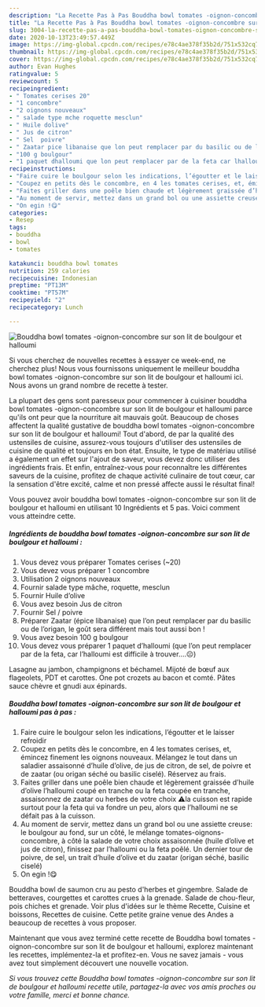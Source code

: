 ```yaml
---
description: "La Recette Pas à Pas Bouddha bowl tomates -oignon-concombre sur son lit de boulgour et halloumi"
title: "La Recette Pas à Pas Bouddha bowl tomates -oignon-concombre sur son lit de boulgour et halloumi"
slug: 3004-la-recette-pas-a-pas-bouddha-bowl-tomates-oignon-concombre-sur-son-lit-de-boulgour-et-halloumi
date: 2020-10-13T23:49:57.449Z
image: https://img-global.cpcdn.com/recipes/e78c4ae378f35b2d/751x532cq70/bouddha-bowl-tomates-oignon-concombre-sur-son-lit-de-boulgour-et-halloumi-photo-principale-de-la-recette.jpg
thumbnail: https://img-global.cpcdn.com/recipes/e78c4ae378f35b2d/751x532cq70/bouddha-bowl-tomates-oignon-concombre-sur-son-lit-de-boulgour-et-halloumi-photo-principale-de-la-recette.jpg
cover: https://img-global.cpcdn.com/recipes/e78c4ae378f35b2d/751x532cq70/bouddha-bowl-tomates-oignon-concombre-sur-son-lit-de-boulgour-et-halloumi-photo-principale-de-la-recette.jpg
author: Evan Hughes
ratingvalue: 5
reviewcount: 5
recipeingredient:
- " Tomates cerises 20"
- "1 concombre"
- "2 oignons nouveaux"
- " salade type mche roquette mesclun"
- " Huile dolive"
- " Jus de citron"
- " Sel  poivre"
- " Zaatar pice libanaise que lon peut remplacer par du basilic ou de lorigan le got sera diffrent mais tout aussi bon "
- "100 g boulgour"
- "1 paquet dhalloumi que lon peut remplacer par de la feta car lhalloumi est difficile  trouver"
recipeinstructions:
- "Faire cuire le boulgour selon les indications, l’égoutter et le laisser refroidir"
- "Coupez en petits dès le concombre, en 4 les tomates cerises, et, émincez finement les oignons nouveaux. Mélangez le tout dans un saladier assaisonné d’huile d’olive, de jus de citron, de sel, de poivre et de zaatar (ou origan séché ou basilic ciselé). Réservez au frais."
- "Faites griller dans une poêle bien chaude et légèrement graissée d’huile d’olive l’halloumi coupé en tranche ou la feta coupée en tranche, assaisonnez de zaatar ou herbes de votre choix ⚠️la cuisson est rapide surtout pour la feta qui va fondre un peu, alors que l’halloumi ne se défait pas à la cuisson."
- "Au moment de servir, mettez dans un grand bol ou une assiette creuse: le boulgour au fond, sur un côté, le mélange tomates-oignons-concombre, à côté la salade de votre choix assaisonnée (huile d’olive et jus de citron), finissez par l’halloumi ou la feta poêlé. Un dernier tour de poivre, de sel, un trait d’huile d’olive et du zaatar (origan séché, basilic ciselé)"
- "On egin !😋"
categories:
- Resep
tags:
- bouddha
- bowl
- tomates

katakunci: bouddha bowl tomates 
nutrition: 259 calories
recipecuisine: Indonesian
preptime: "PT13M"
cooktime: "PT57M"
recipeyield: "2"
recipecategory: Lunch

---
```



![Bouddha bowl tomates -oignon-concombre sur son lit de boulgour et halloumi](https://img-global.cpcdn.com/recipes/e78c4ae378f35b2d/751x532cq70/bouddha-bowl-tomates-oignon-concombre-sur-son-lit-de-boulgour-et-halloumi-photo-principale-de-la-recette.jpg)

Si vous cherchez de nouvelles recettes à essayer ce week-end, ne cherchez plus! Nous vous fournissons uniquement le meilleur bouddha bowl tomates -oignon-concombre sur son lit de boulgour et halloumi ici. Nous avons un grand nombre de recette à tester.

La plupart des gens sont paresseux pour commencer à cuisiner bouddha bowl tomates -oignon-concombre sur son lit de boulgour et halloumi parce qu'ils ont peur que la nourriture ait mauvais goût. Beaucoup de choses affectent la qualité gustative de bouddha bowl tomates -oignon-concombre sur son lit de boulgour et halloumi! Tout d'abord, de par la qualité des ustensiles de cuisine, assurez-vous toujours d'utiliser des ustensiles de cuisine de qualité et toujours en bon état. Ensuite, le type de matériau utilisé a également un effet sur l'ajout de saveur, vous devez donc utiliser des ingrédients frais. Et enfin, entraînez-vous pour reconnaître les différentes saveurs de la cuisine, profitez de chaque activité culinaire de tout cœur, car la sensation d'être excité, calme et non pressé affecte aussi le résultat final!

<!--inarticleads1-->

Vous pouvez avoir bouddha bowl tomates -oignon-concombre sur son lit de boulgour et halloumi en utilisant 10 Ingrédients et 5 pas. Voici comment vous atteindre cette.

##### Ingrédients de bouddha bowl tomates -oignon-concombre sur son lit de boulgour et halloumi :

1. Vous devez vous préparer  Tomates cerises (~20)
1. Vous devez vous préparer 1 concombre
1. Utilisation 2 oignons nouveaux
1. Fournir  salade type mâche, roquette, mesclun
1. Fournir  Huile d’olive
1. Vous avez besoin  Jus de citron
1. Fournir  Sel / poivre
1. Préparer  Zaatar (épice libanaise) que l’on peut remplacer par du basilic ou de l’origan, le goût sera différent mais tout aussi bon !
1. Vous avez besoin 100 g boulgour
1. Vous devez vous préparer 1 paquet d’halloumi (que l’on peut remplacer par de la feta, car l’halloumi est difficile à trouver....☹️)


Lasagne au jambon, champignons et béchamel. Mijoté de bœuf aux flageolets, PDT et carottes. One pot crozets au bacon et comté. Pâtes sauce chèvre et gnudi aux épinards. 

<!--inarticleads2-->

##### Bouddha bowl tomates -oignon-concombre sur son lit de boulgour et halloumi pas à pas :

1. Faire cuire le boulgour selon les indications, l’égoutter et le laisser refroidir
1. Coupez en petits dès le concombre, en 4 les tomates cerises, et, émincez finement les oignons nouveaux. Mélangez le tout dans un saladier assaisonné d’huile d’olive, de jus de citron, de sel, de poivre et de zaatar (ou origan séché ou basilic ciselé). Réservez au frais.
1. Faites griller dans une poêle bien chaude et légèrement graissée d’huile d’olive l’halloumi coupé en tranche ou la feta coupée en tranche, assaisonnez de zaatar ou herbes de votre choix ⚠️la cuisson est rapide surtout pour la feta qui va fondre un peu, alors que l’halloumi ne se défait pas à la cuisson.
1. Au moment de servir, mettez dans un grand bol ou une assiette creuse: le boulgour au fond, sur un côté, le mélange tomates-oignons-concombre, à côté la salade de votre choix assaisonnée (huile d’olive et jus de citron), finissez par l’halloumi ou la feta poêlé. Un dernier tour de poivre, de sel, un trait d’huile d’olive et du zaatar (origan séché, basilic ciselé)
1. On egin !😋


Bouddha bowl de saumon cru au pesto d&#39;herbes et gingembre. Salade de betteraves, courgettes et carottes crues à la grenade. Salade de chou-fleur, pois chiches et grenade. Voir plus d&#39;idées sur le thème Recette, Cuisine et boissons, Recettes de cuisine. Cette petite graine venue des Andes a beaucoup de recettes à vous proposer. 

<!--inarticleads1-->

<p>
Maintenant que vous avez terminé cette recette de Bouddha bowl tomates -oignon-concombre sur son lit de boulgour et halloumi, explorez maintenant les recettes, implémentez-la et profitez-en. Vous ne savez jamais - vous avez tout simplement découvert une nouvelle vocation.
</p>

<p>
<i>Si vous trouvez cette Bouddha bowl tomates -oignon-concombre sur son lit de boulgour et halloumi recette utile, partagez-la avec vos amis proches ou votre famille, merci et bonne chance.</i>
</p>
